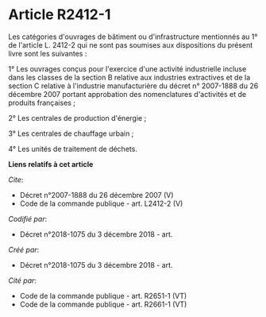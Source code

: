 # Article R2412-1

Les catégories d'ouvrages de bâtiment ou d'infrastructure mentionnés au 1° de l'article L. 2412-2 qui ne sont pas soumises
aux dispositions du présent livre sont les suivantes : 

1° Les ouvrages conçus pour l'exercice d'une activité industrielle incluse dans les classes de la section B relative aux
industries extractives et de la section C relative à l'industrie manufacturière du  décret n° 2007-1888 du 26 décembre 2007
portant approbation des nomenclatures d'activités et de produits françaises ; 

2° Les centrales de production d'énergie ; 

3° Les centrales de chauffage urbain ; 

4° Les unités de traitement de déchets.

**Liens relatifs à cet article**

_Cite_:

  - Décret n°2007-1888 du 26 décembre 2007 (V)
  - Code de la commande publique - art. L2412-2 (V)

_Codifié par_:

  - Décret n°2018-1075 du 3 décembre 2018 - art.

_Créé par_:

  - Décret n°2018-1075 du 3 décembre 2018 - art.

_Cité par_:

  - Code de la commande publique - art. R2651-1 (VT)
  - Code de la commande publique - art. R2661-1 (VT)
